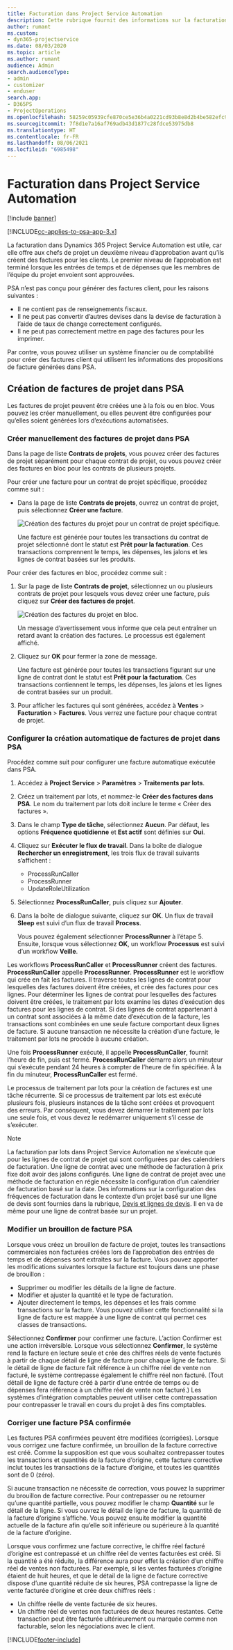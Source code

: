 ```yaml
---
title: Facturation dans Project Service Automation
description: Cette rubrique fournit des informations sur la facturation.
author: rumant
ms.custom:
- dyn365-projectservice
ms.date: 08/03/2020
ms.topic: article
ms.author: rumant
audience: Admin
search.audienceType:
- admin
- customizer
- enduser
search.app:
- D365PS
- ProjectOperations
ms.openlocfilehash: 58259c05939cfe870ce5e36b4a0221cd93b8e8d2b4be582efc9167e82579699e
ms.sourcegitcommit: 7f8d1e7a16af769adb43d1877c28fdce53975db8
ms.translationtype: HT
ms.contentlocale: fr-FR
ms.lasthandoff: 08/06/2021
ms.locfileid: "6985498"
---
```

# <a name="invoicing-in-project-service-automation"></a>Facturation dans Project Service Automation

[!include [banner](../includes/psa-now-project-operations.md)]

[!INCLUDE[cc-applies-to-psa-app-3.x](../includes/cc-applies-to-psa-app-3x.md)]

La facturation dans Dynamics 365 Project Service Automation est utile, car elle offre aux chefs de projet un deuxième niveau d’approbation avant qu’ils créent des factures pour les clients. Le premier niveau de l’approbation est terminé lorsque les entrées de temps et de dépenses que les membres de l’équipe du projet envoient sont approuvées.

PSA n’est pas conçu pour générer des factures client, pour les raisons suivantes :

- Il ne contient pas de renseignements fiscaux.
- Il ne peut pas convertir d’autres devises dans la devise de facturation à l’aide de taux de change correctement configurés.
- Il ne peut pas correctement mettre en page des factures pour les imprimer.

Par contre, vous pouvez utiliser un système financier ou de comptabilité pour créer des factures client qui utilisent les informations des propositions de facture générées dans PSA.

## <a name="creating-project-invoices-in-psa"></a>Création de factures de projet dans PSA

Les factures de projet peuvent être créées une à la fois ou en bloc. Vous pouvez les créer manuellement, ou elles peuvent être configurées pour qu’elles soient générées lors d’exécutions automatisées.

### <a name="manually-create-project-invoices-in-psa"></a>Créer manuellement des factures de projet dans PSA

Dans la page de liste **Contrats de projets**, vous pouvez créer des factures de projet séparément pour chaque contrat de projet, ou vous pouvez créer des factures en bloc pour les contrats de plusieurs projets.

Pour créer une facture pour un contrat de projet spécifique, procédez comme suit :

- Dans la page de liste **Contrats de projets**, ouvrez un contrat de projet, puis sélectionnez **Créer une facture**.

    ![Création des factures du projet pour un contrat de projet spécifique.](media/CreateProjectInvoicesOneByOne.png)

    Une facture est générée pour toutes les transactions du contrat de projet sélectionné dont le statut est **Prêt pour la facturation**. Ces transactions comprennent le temps, les dépenses, les jalons et les lignes de contrat basées sur les produits.

Pour créer des factures en bloc, procédez comme suit :

1. Sur la page de liste **Contrats de projet**, sélectionnez un ou plusieurs contrats de projet pour lesquels vous devez créer une facture, puis cliquez sur **Créer des factures de projet**.

    ![Création des factures du projet en bloc.](media/CreateProjectInvoicesBulk.png)

    Un message d’avertissement vous informe que cela peut entraîner un retard avant la création des factures. Le processus est également affiché.

2. Cliquez sur **OK** pour fermer la zone de message.

    Une facture est générée pour toutes les transactions figurant sur une ligne de contrat dont le statut est **Prêt pour la facturation**. Ces transactions contiennent le temps, les dépenses, les jalons et les lignes de contrat basées sur un produit.

3. Pour afficher les factures qui sont générées, accédez à **Ventes** \> **Facturation** \> **Factures**. Vous verrez une facture pour chaque contrat de projet.

### <a name="set-up-automated-creation-of-project-invoices-in-psa"></a>Configurer la création automatique de factures de projet dans PSA

Procédez comme suit pour configurer une facture automatique exécutée dans PSA.

1. Accédez à **Project Service** \> **Paramètres** \> **Traitements par lots**.
2. Créez un traitement par lots, et nommez-le **Créer des factures dans PSA**. Le nom du traitement par lots doit inclure le terme « Créer des factures ».
3. Dans le champ **Type de tâche**, sélectionnez **Aucun**. Par défaut, les options **Fréquence quotidienne** et **Est actif** sont définies sur **Oui**.
4. Cliquez sur **Exécuter le flux de travail**. Dans la boîte de dialogue **Rechercher un enregistrement**, les trois flux de travail suivants s’affichent :

    - ProcessRunCaller
    - ProcessRunner
    - UpdateRoleUtilization

5. Sélectionnez **ProcessRunCaller**, puis cliquez sur **Ajouter**.
6. Dans la boîte de dialogue suivante, cliquez sur **OK**. Un flux de travail **Sleep** est suivi d’un flux de travail **Process**.

    Vous pouvez également sélectionner **ProcessRunner** à l’étape 5. Ensuite, lorsque vous sélectionnez **OK**, un workflow **Processus** est suivi d’un workflow **Veille**.

Les workflows **ProcessRunCaller** et **ProcessRunner** créent des factures. **ProcessRunCaller** appelle **ProcessRunner**. **ProcessRunner** est le workflow qui crée en fait les factures. Il traverse toutes les lignes de contrat pour lesquelles des factures doivent être créées, et crée des factures pour ces lignes. Pour déterminer les lignes de contrat pour lesquelles des factures doivent être créées, le traitement par lots examine les dates d’exécution des factures pour les lignes de contrat. Si des lignes de contrat appartenant à un contrat sont associées à la même date d’exécution de la facture, les transactions sont combinées en une seule facture comportant deux lignes de facture. Si aucune transaction ne nécessite la création d’une facture, le traitement par lots ne procède à aucune création.

Une fois **ProcessRunner** exécuté, il appelle **ProcessRunCaller**, fournit l’heure de fin, puis est fermé. **ProcessRunCaller** démarre alors un minuteur qui s’exécute pendant 24 heures à compter de l’heure de fin spécifiée. À la fin du minuteur, **ProcessRunCaller** est fermé.

Le processus de traitement par lots pour la création de factures est une tâche récurrente. Si ce processus de traitement par lots est exécuté plusieurs fois, plusieurs instances de la tâche sont créées et provoquent des erreurs. Par conséquent, vous devez démarrer le traitement par lots une seule fois, et vous devez le redémarrer uniquement s’il cesse de s’exécuter.

> [!NOTE]
> La facturation par lots dans Project Service Automation ne s’exécute que pour les lignes de contrat de projet qui sont configurées par des calendriers de facturation. Une ligne de contrat avec une méthode de facturation à prix fixe doit avoir des jalons configurés. Une ligne de contrat de projet avec une méthode de facturation en régie nécessite la configuration d’un calendrier de facturation basé sur la date. Des informations sur la configuration des fréquences de facturation dans le contexte d’un projet basé sur une ligne de devis sont fournies dans la rubrique, [Devis et lignes de devis](basic-quote-lines.md#invoice-schedule). Il en va de même pour une ligne de contrat basée sur un projet.      
 
### <a name="edit-a-draft-psa-invoice"></a>Modifier un brouillon de facture PSA

Lorsque vous créez un brouillon de facture de projet, toutes les transactions commerciales non facturées créées lors de l’approbation des entrées de temps et de dépenses sont extraites sur la facture. Vous pouvez apporter les modifications suivantes lorsque la facture est toujours dans une phase de brouillon :

- Supprimer ou modifier les détails de la ligne de facture.
- Modifier et ajuster la quantité et le type de facturation.
- Ajouter directement le temps, les dépenses et les frais comme transactions sur la facture. Vous pouvez utiliser cette fonctionnalité si la ligne de facture est mappée à une ligne de contrat qui permet ces classes de transactions.

Sélectionnez **Confirmer** pour confirmer une facture. L’action Confirmer est une action irréversible. Lorsque vous sélectionnez **Confirmer**, le système rend la facture en lecture seule et crée des chiffres réels de vente facturés à partir de chaque détail de ligne de facture pour chaque ligne de facture. Si le détail de ligne de facture fait référence à un chiffre réel de vente non facturé, le système contrepasse également le chiffre réel non facturé. (Tout détail de ligne de facture créé à partir d’une entrée de temps ou de dépenses fera référence à un chiffre réel de vente non facturé.) Les systèmes d’intégration comptables peuvent utiliser cette contrepassation pour contrepasser le travail en cours du projet à des fins comptables.

### <a name="correct-a-confirmed-psa-invoice"></a>Corriger une facture PSA confirmée

Les factures PSA confirmées peuvent être modifiées (corrigées). Lorsque vous corrigez une facture confirmée, un brouillon de la facture corrective est créé. Comme la supposition est que vous souhaitez contrepasser toutes les transactions et quantités de la facture d’origine, cette facture corrective inclut toutes les transactions de la facture d’origine, et toutes les quantités sont de 0 (zéro).

Si aucune transaction ne nécessite de correction, vous pouvez la supprimer du brouillon de facture corrective. Pour contrepasser ou ne retourner qu’une quantité partielle, vous pouvez modifier le champ **Quantité** sur le détail de la ligne. Si vous ouvrez le détail de ligne de facture, la quantité de la facture d’origine s’affiche. Vous pouvez ensuite modifier la quantité actuelle de la facture afin qu’elle soit inférieure ou supérieure à la quantité de la facture d’origine.

Lorsque vous confirmez une facture corrective, le chiffre réel facturé d’origine est contrepassé et un chiffre réel de ventes facturées est créé. Si la quantité a été réduite, la différence aura pour effet la création d’un chiffre réel de ventes non facturées. Par exemple, si les ventes facturées d’origine étaient de huit heures, et que le détail de la ligne de facture corrective dispose d’une quantité réduite de six heures, PSA contrepasse la ligne de vente facturée d’origine et crée deux chiffres réels :

- Un chiffre réelle de vente facturée de six heures.
- Un chiffre réel de ventes non facturées de deux heures restantes. Cette transaction peut être facturée ultérieurement ou marquée comme non facturable, selon les négociations avec le client.


[!INCLUDE[footer-include](../includes/footer-banner.md)]